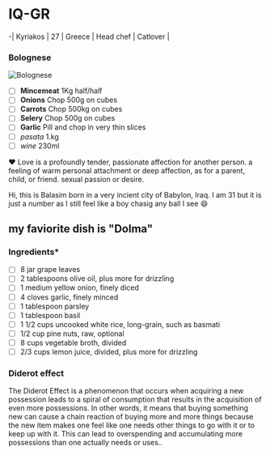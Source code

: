 # IQ-GR






















-| Kyriakos | 27 | Greece | Head chef | Catlover |

 ### Bolognese 
 ![Bolognese](https://www.istockphoto.com/de/foto/bolognese-sauce-in-einer-pfanne-mit-einem-bund-nudeln-trocken-gm1463897963-496770450)
- [ ]  **Mincemeat** 1Kg half/half
- [ ]  **Onions** Chop 500g on cubes
- [ ]  **Carrots** Chop 500kg on cubes
- [ ]  **Selery** Chop 500g on cubes
- [ ]  **Garlic** Pill and chop in very thin slices
- [ ]  _pasata_ 1.kg
- [ ]  _wine_ 230ml

 :heart: Love is a profoundly tender, passionate affection for another person. a feeling of warm personal attachment or deep affection, as for a parent, child, or friend. sexual passion or desire.
  
Hi, this is Balasim born in a very incient city of Babylon, Iraq.
I am 31 but it is just a number as I still feel like a boy chasig any ball I see :smile:

## my faviorite dish is "Dolma"
### Ingredients*
- [ ] 8 jar grape leaves
- [ ] 2 tablespoons olive oil, plus more for drizzling
- [ ] 1 medium yellow onion, finely diced
- [ ] 4 cloves garlic, finely minced
- [ ] 1 tablespoon parsley
- [ ] 1 tablespoon basil
- [ ] 1 1/2 cups uncooked white rice, long-grain, such as basmati
- [ ] 1/2 cup pine nuts, raw, optional
- [ ] 8 cups vegetable broth, divided
- [ ] 2/3 cups lemon juice, divided, plus more for drizzling
### Diderot effect

The Diderot Effect is a phenomenon that occurs when acquiring a new possession leads to a spiral of consumption that results in the acquisition of even more possessions. In other words, it means that buying something new can cause a chain reaction of buying more and more things because the new item makes one feel like one needs other things to go with it or to keep up with it. This can lead to overspending and accumulating more possessions than one actually needs or uses..


